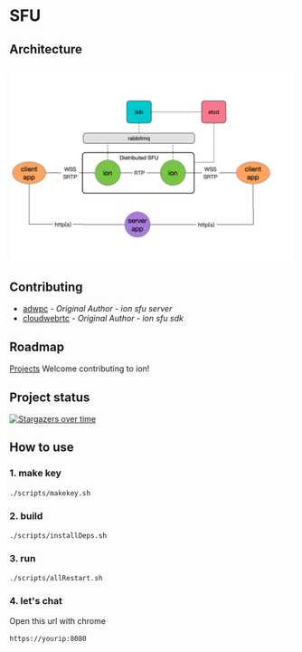 # SFU

## Architecture

![arch](arch.png)

## Contributing
* [adwpc](https://github.com/adwpc) - *Original Author - ion sfu server*
* [cloudwebrtc](https://github.com/cloudwebrtc) - *Original Author - ion sfu sdk*

## Roadmap

[Projects](https://github.com/pion/ion/projects/1)
Welcome contributing to ion!

## Project status
[![Stargazers over time](https://starchart.cc/pion/ion.svg)](https://starchart.cc/pion/ion)

## How to use
### 1. make key
```
./scripts/makekey.sh
```
### 2. build
```
./scripts/installDeps.sh
```
### 3. run
```
./scripts/allRestart.sh
```
### 4. let's chat
Open this url with chrome

```
https://yourip:8080
```


